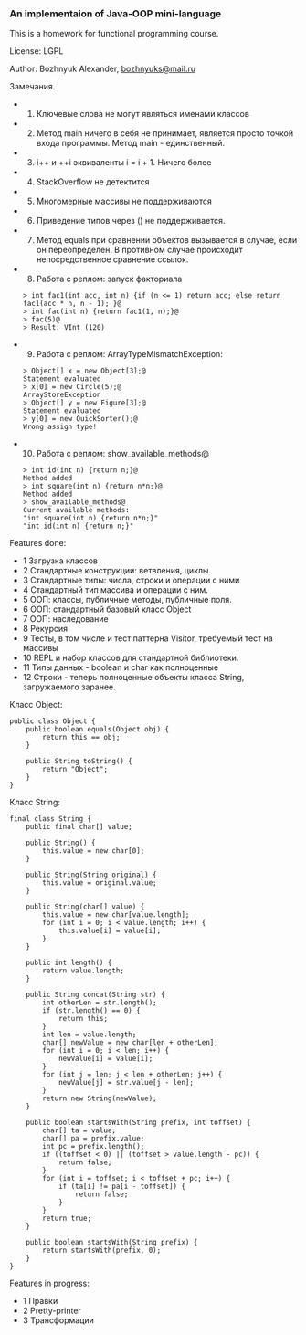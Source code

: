 ### An implementaion of Java-OOP mini-language

This is a homework for functional programming course.

License: LGPL

Author: Bozhnyuk Alexander, bozhnyuks@mail.ru

Замечания. 
- 1) Ключевые слова не могут являться именами классов
- 2) Метод main ничего в себя не принимает, является просто точкой входа программы. Метод main - единственный.
- 3) i++ и ++i эквиваленты i = i + 1. Ничего более
- 4) StackOverflow не детектится
- 5) Многомерные массивы не поддерживаются
- 6) Приведение типов через () не поддерживается. 
- 7) Метод equals при сравнении объектов вызывается в случае, если он переопределен. В противном случае происходит непосредственное сравнение ссылок.
- 8) Работа с реплом: запуск факториала 
    ```
    > int fac1(int acc, int n) {if (n <= 1) return acc; else return fac1(acc * n, n - 1); }@
    > int fac(int n) {return fac1(1, n);}@
    > fac(5)@
    > Result: VInt (120)
    ```
- 9) Работа с реплом: ArrayTypeMismatchException: 
    ```
    > Object[] x = new Object[3];@    
    Statement evaluated
    > x[0] = new Circle(5);@
    ArrayStoreException
    > Object[] y = new Figure[3];@
    Statement evaluated
    > y[0] = new QuickSorter();@
    Wrong assign type!

    ```
- 10) Работа с реплом: show_available_methods@
    ```
    > int id(int n) {return n;}@                    
    Method added
    > int square(int n) {return n*n;}@
    Method added
    > show_available_methods@
    Current available methods:
    "int square(int n) {return n*n;}"
    "int id(int n) {return n;}"
    ```

Features done:

- 1 Загрузка классов
- 2 Стандартные конструкции: ветвления, циклы
- 3 Стандартные типы: числа, строки и операции с ними
- 4 Стандартный тип массива и операции с ним.
- 5 ООП: классы, публичные методы, публичные поля.  
- 6 ООП: стандартный базовый класс Object
- 7 ООП: наследование
- 8 Рекурсия
- 9 Тесты, в том числе и тест паттерна Visitor, требуемый тест на массивы
- 10 REPL и набор классов для стандартной библиотеки.
- 11 Типы данных - boolean и char как полноценные
- 12 Cтроки - теперь полноценные объекты класса String, загружаемого заранее.

Класс Object: 
```
public class Object {
    public boolean equals(Object obj) {
        return this == obj;
    }
    
    public String toString() {
    	return "Object";
    }
}
```

Класс String:
```
final class String {
    public final char[] value;

    public String() {
        this.value = new char[0];
    }

    public String(String original) {
        this.value = original.value;
    }

    public String(char[] value) {
        this.value = new char[value.length];
        for (int i = 0; i < value.length; i++) {
            this.value[i] = value[i];
        }
    }

    public int length() {
        return value.length;
    }

    public String concat(String str) {
        int otherLen = str.length();
        if (str.length() == 0) {
            return this;
        }
        int len = value.length;
        char[] newValue = new char[len + otherLen];
        for (int i = 0; i < len; i++) {
            newValue[i] = value[i];
        }
        for (int j = len; j < len + otherLen; j++) {
            newValue[j] = str.value[j - len];
        }
        return new String(newValue);
    }

    public boolean startsWith(String prefix, int toffset) {
        char[] ta = value;
        char[] pa = prefix.value;
        int pc = prefix.length();
        if ((toffset < 0) || (toffset > value.length - pc)) {
            return false;
        }
        for (int i = toffset; i < toffset + pc; i++) {
            if (ta[i] != pa[i - toffset]) {
                return false;
            }
        }
        return true;
    }

    public boolean startsWith(String prefix) {
        return startsWith(prefix, 0);
    }
}
```

Features in progress:

- 1 Правки
- 2 Pretty-printer
- 3 Трансформации



